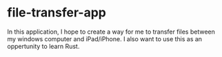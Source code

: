 # file-transfer-app
In this application, I hope to create a way for me to transfer files between my windows computer and iPad/iPhone. I also want to use this as an oppertunity to learn Rust.
